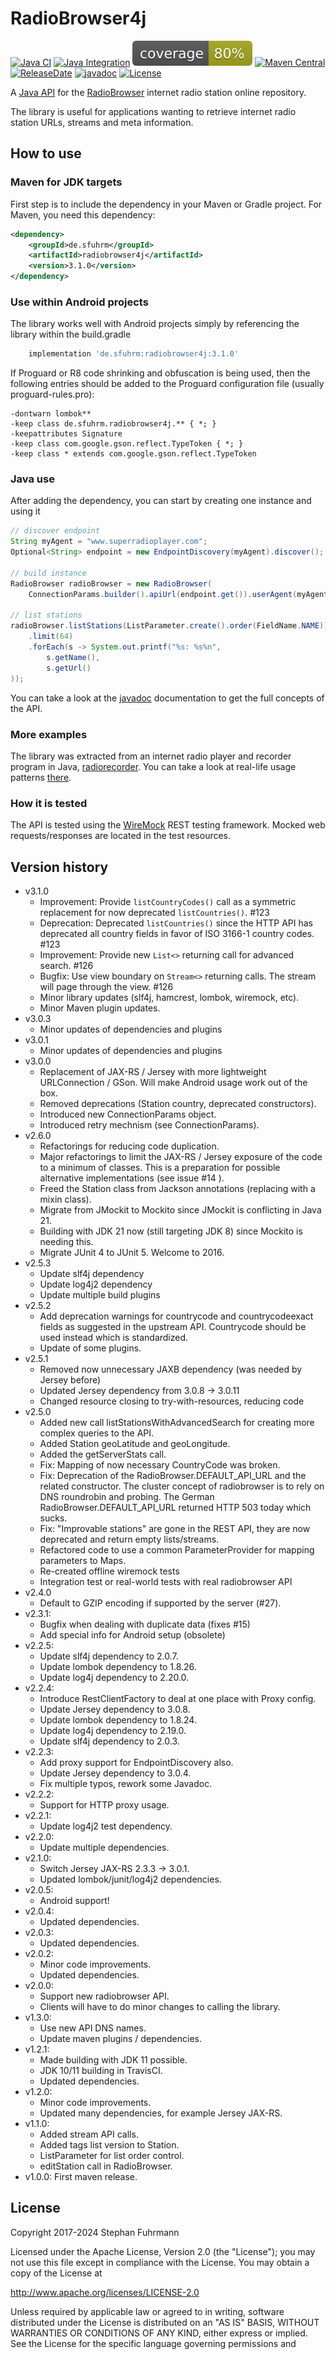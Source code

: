 RadioBrowser4j 
===================
[![Java CI](https://github.com/sfuhrm/radiobrowser4j/actions/workflows/maven.yml/badge.svg)](https://github.com/sfuhrm/radiobrowser4j/actions/workflows/maven.yml)
[![Java Integration](https://github.com/sfuhrm/radiobrowser4j/actions/workflows/maven-integration.yml/badge.svg)](https://github.com/sfuhrm/radiobrowser4j/actions/workflows/maven-integration.yml)
[![Coverage](https://raw.githubusercontent.com/sfuhrm/radiobrowser4j/gh-pages/jacoco.svg)]() 
[![Maven Central](https://maven-badges.herokuapp.com/maven-central/de.sfuhrm/radiobrowser4j/badge.svg)](https://maven-badges.herokuapp.com/maven-central/de.sfuhrm/radiobrowser4j)
[![ReleaseDate](https://img.shields.io/github/release-date/sfuhrm/radiobrowser4j)](https://github.com/sfuhrm/radiobrowser4j/releases)
[![javadoc](https://javadoc.io/badge2/de.sfuhrm/radiobrowser4j/javadoc.svg)](https://javadoc.io/doc/de.sfuhrm/radiobrowser4j)
[![License](https://img.shields.io/badge/License-Apache%202.0-blue.svg)](https://opensource.org/licenses/Apache-2.0) 

A [Java API](https://javadoc.io/doc/de.sfuhrm/radiobrowser4j/latest/de/sfuhrm/radiobrowser4j/package-summary.html) for
the [RadioBrowser](http://www.radio-browser.info)
internet radio station online repository.

The library is useful for applications wanting to retrieve
internet radio station URLs, streams and meta information.

## How to use

### Maven for JDK targets

First step is to include the dependency in your Maven or
Gradle project.
For Maven, you need this dependency:

```xml
<dependency>
    <groupId>de.sfuhrm</groupId>
    <artifactId>radiobrowser4j</artifactId>
    <version>3.1.0</version>
</dependency>
```

### Use within Android projects

The library works well with Android projects simply by referencing the library within the build.gradle

```gradle
    implementation 'de.sfuhrm:radiobrowser4j:3.1.0'
```

If Proguard or R8 code shrinking and obfuscation is being used, then the following entries should be added to the Proguard configuration file (usually proguard-rules.pro):

```
-dontwarn lombok**
-keep class de.sfuhrm.radiobrowser4j.** { *; }
-keepattributes Signature
-keep class com.google.gson.reflect.TypeToken { *; }
-keep class * extends com.google.gson.reflect.TypeToken
```
### Java use

After adding the dependency, you can start
by creating one instance and using it

```java
// discover endpoint
String myAgent = "www.superradioplayer.com";
Optional<String> endpoint = new EndpointDiscovery(myAgent).discover();

// build instance
RadioBrowser radioBrowser = new RadioBrowser(
    ConnectionParams.builder().apiUrl(endpoint.get()).userAgent(myAgent).timeout(5000).build());

// list stations
radioBrowser.listStations(ListParameter.create().order(FieldName.NAME))
    .limit(64)
    .forEach(s -> System.out.printf("%s: %s%n",
        s.getName(),
        s.getUrl()
));
```

You can take a look at the [javadoc](https://javadoc.io/doc/de.sfuhrm/radiobrowser4j)
documentation to get the full concepts of the API.

### More examples

The library was extracted from an internet radio player and recorder program
in Java, [radiorecorder](https://github.com/sfuhrm/radiorecorder).
You can take a look at real-life usage patterns
[there](https://github.com/sfuhrm/radiorecorder/blob/master/radiorecorder/src/main/java/de/sfuhrm/radiorecorder/Main.java).

### How it is tested

The API is tested using the [WireMock](http://wiremock.org/) REST testing
framework. Mocked web requests/responses are
located in the test resources.

## Version history

* v3.1.0
  - Improvement: Provide `listCountryCodes()` call as a symmetric replacement for now deprecated `listCountries()`. #123 
  - Deprecation: Deprecated `listCountries()` since the HTTP API has deprecated all country fields in favor of ISO 3166-1 country codes. #123 
  - Improvement: Provide new `List<>` returning call for advanced search. #126 
  - Bugfix: Use view boundary on `Stream<>` returning calls. The stream will page through the view. #126 
  - Minor library updates (slf4j, hamcrest, lombok, wiremock, etc).
  - Minor Maven plugin updates.
* v3.0.3
  - Minor updates of dependencies and plugins
* v3.0.1
  - Minor updates of dependencies and plugins
* v3.0.0
  - Replacement of JAX-RS / Jersey with more lightweight URLConnection / GSon.
    Will make Android usage work out of the box.
  - Removed deprecations (Station country, deprecated constructors).
  - Introduced new ConnectionParams object.
  - Introduced retry mechnism (see ConnectionParams).
* v2.6.0
  - Refactorings for reducing code duplication.
  - Major refactorings to limit the JAX-RS / Jersey exposure of the code to a minimum of classes. This is a preparation for possible alternative implementations (see issue #14 ).
  - Freed the Station class from Jackson annotations (replacing with a mixin class).
  - Migrate from JMockit to Mockito since JMockit is conflicting in Java 21.
  - Building with JDK 21 now (still targeting JDK 8) since Mockito is needing this.
  - Migrate JUnit 4 to JUnit 5. Welcome to 2016.
* v2.5.3
  - Update slf4j dependency
  - Update log4j2 dependency
  - Update multiple build plugins
* v2.5.2
  - Add deprecation warnings for countrycode and countrycodeexact fields as suggested in the upstream API. Countrycode should be used instead which is standardized.
  - Update of some plugins.
* v2.5.1
  - Removed now unnecessary JAXB dependency (was needed by Jersey before)
  - Updated Jersey dependency from 3.0.8 -> 3.0.11
  - Changed resource closing to try-with-resources, reducing code 
* v2.5.0
  - Added new call listStationsWithAdvancedSearch for creating more complex queries to the API.
  - Added Station geoLatitude and geoLongitude.
  - Added the getServerStats call.
  - Fix: Mapping of now necessary CountryCode was broken.
  - Fix: Deprecation of the RadioBrowser.DEFAULT_API_URL and the related constructor. The cluster concept of radiobrowser is to rely on DNS roundrobin and probing. The German RadioBrowser.DEFAULT_API_URL returned HTTP 503 today which sucks.
  - Fix: "Improvable stations" are gone in the REST API, they are now deprecated and return empty lists/streams.
  - Refactored code to use a common ParameterProvider for mapping parameters to Maps.
  - Re-created offline wiremock tests
  - Integration test or real-world tests with real radiobrowser API
* v2.4.0
  - Default to GZIP encoding if supported by the server (#27).
* v2.3.1:
  - Bugfix when dealing with duplicate data  (fixes #15)
  - Add special info for  Android setup (obsolete)
* v2.2.5:
  - Update slf4j dependency to 2.0.7.
  - Update lombok dependency to 1.8.26.
  - Update log4j dependency to 2.20.0.
* v2.2.4:
  - Introduce RestClientFactory to deal at one place with Proxy config.
  - Update Jersey dependency to 3.0.8.
  - Update lombok dependency to 1.8.24.
  - Update log4j dependency to 2.19.0.
  - Update slf4j dependency to 2.0.3.
* v2.2.3:
  - Add proxy support for EndpointDiscovery also.
  - Update Jersey dependency to 3.0.4.
  - Fix multiple typos, rework some Javadoc.
* v2.2.2:
  - Support for HTTP proxy usage.
* v2.2.1:
  - Update log4j2 test dependency.
* v2.2.0:
  - Update multiple dependencies.
* v2.1.0:
  - Switch Jersey JAX-RS 2.3.3 -> 3.0.1.
  - Updated lombok/junit/log4j2 dependencies.
* v2.0.5:
  - Android support!
* v2.0.4:
  - Updated dependencies.
* v2.0.3:
  - Updated dependencies.
* v2.0.2:
  - Minor code improvements.
  - Updated dependencies.
* v2.0.0:
  - Support new radiobrowser API.
  - Clients will have to do minor changes to calling the library.
* v1.3.0:
  - Use new API DNS names.
  - Update maven plugins / dependencies.
* v1.2.1:
  - Made building with JDK 11 possible.
  - JDK 10/11 building in TravisCI.
  - Updated dependencies.
* v1.2.0:
  - Minor code improvements.
  - Updated many dependencies, for example Jersey JAX-RS.
* v1.1.0:
  - Added stream API calls.
  - Added tags list version to Station.
  - ListParameter for list order control.
  - editStation call in RadioBrowser.
* v1.0.0: First maven release.

## License

Copyright 2017-2024 Stephan Fuhrmann

Licensed under the Apache License, Version 2.0 (the "License");
you may not use this file except in compliance with the License.
You may obtain a copy of the License at

http://www.apache.org/licenses/LICENSE-2.0

Unless required by applicable law or agreed to in writing, software
distributed under the License is distributed on an "AS IS" BASIS,
WITHOUT WARRANTIES OR CONDITIONS OF ANY KIND, either express or implied.
See the License for the specific language governing permissions and
